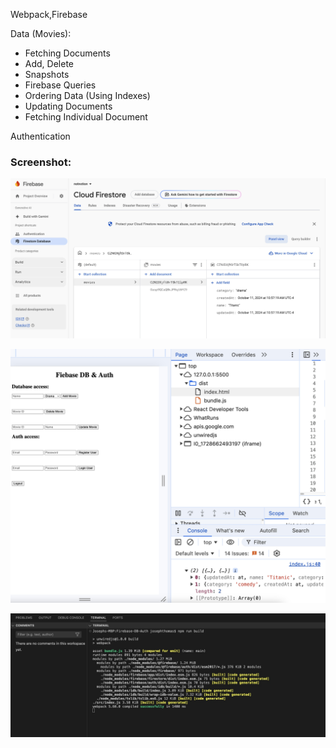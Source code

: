Webpack,Firebase

Data (Movies):

- Fetching Documents
- Add, Delete
- Snapshots
- Firebase Queries
- Ordering Data (Using Indexes)
- Updating Documents
- Fetching Individual Document

Authentication

### Screenshot:

![Firebase](src/assets/images/sc-firebase.jpg "Firebase - Cloud Firestore")

![Liveserver](src/assets/images/sc-liveserver.jpg "Frebase - Liveserver")

![Webpack](src/assets/images/sc-terminal.jpg "Webpack - Terminal")
